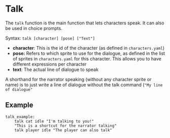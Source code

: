 # Talk

The `talk` function is the main function that lets characters speak. It can also be used in choice prompts.

Syntax: `talk [character] [pose] ["Text"]`

- **character**: This is the id of the character (as defined in `characters.yaml`)
- **pose:** Refers to which sprite to use for the dialogue, as defined in the list of sprites in `characters.yaml` for this character. This allows you to have different expressions per character
- **text**: The actual line of dialogue to speak

A shorthand for the narrator speaking (without any character sprite or name) is to just write a line of dialogue without the talk command (`"My line of dialogue"`

## Example

```narrat
talk_example:
    talk cat idle "I'm talking to you!"
    "This is a shortcut for the narrator talking"
    talk player idle "The player can also talk"

```

<!-- ![Talk example result](../../.gitbook/assets/talk_example.gif) -->
